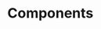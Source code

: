 <!-- Space: Projects -->
<!-- Parent: ZshAliases -->
<!-- Title: Components ZshAliases -->
<!-- Label: ZshAliases -->
<!-- Label: Project -->
<!-- Label: Components -->
<!-- Include: disclaimer.md -->
<!-- Include: ac:toc -->

# Components
